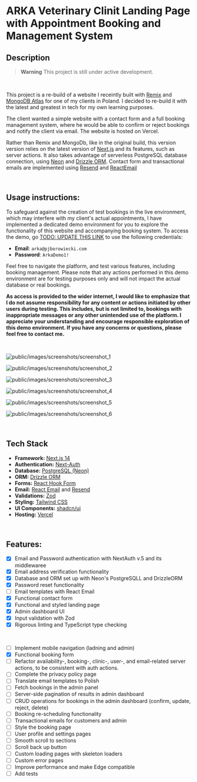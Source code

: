 # ARKA Veterinary Clinit Landing Page with Appointment Booking and Management System

<!-- #### See the live demo [here](https://saasyland.com) -->

## Description

> **Warning**
> This project is still under active development.

<br />

This project is a re-build of a website I receintly built with [Remix](https://remix.run/) and [MongoDB Atlas](https://www.mongodb.com/atlas/database) for one of my clients in Poland. I decided to re-build it with the latest and greatest in tech for my own learning purposes.

The client wanted a simple website with a contact form and a full booking management system, where he would be able to confirm or reject bookings and notify the client via email. The website is hosted on Vercel.

Rather than Remix and MongoDb, like in the original build, this version version relies on the latest version of [Next.js](https://nextjs.org/) and its features, such as server actions. It also takes advantage of serverless PostgreSQL database connection, using [Neon](https://neon.tech/) and [Drizzle ORM](https://orm.drizzle.team/). Contact form and transactional emails are implemented using [Resend](https://resend.com) and [ReactEmail](https://react.email/)

<br />

## Usage instructions:

To safeguard against the creation of test bookings in the live environment, which may interfere with my client's actual appointments, I have implemented a dedicated demo environment for you to explore the functionality of this website and accompanying booking system. To access the demo, go [TODO: UPDATE THIS LINK](https://localhost:3000) to use the following credentials:

- **Email**: `arka@pjborowiecki.com`
- **Password**: `ArkaDemo1!`

Feel free to navigate the platform, and test various features, including booking management. Please note that any actions performed in this demo environment are for testing purposes only and will not impact the actual database or real bookings.

**As access is provided to the wider internet, I would like to emphasize that I do not assume responsibility for any content or actions initiated by other users during testing. This includes, but is not limited to, bookings with inappropriate messages or any other unintended use of the platform. I appreciate your understanding and encourage responsible exploration of this demo environment. If you have any concerns or questions, please feel free to contact me.**

<br />

![public/images/screenshots/screenshot_1](./public/images/screenshots/screenshot_1.png)

![public/images/screenshots/screenshot_2](./public/images/screenshots/screenshot_2.png)

![public/images/screenshots/screenshot_3](./public/images/screenshots/screenshot_3.png)

![public/images/screenshots/screenshot_4](./public/images/screenshots/screenshot_4.png)

![public/images/screenshots/screenshot_5](./public/images/screenshots/screenshot_5.png)

![public/images/screenshots/screenshot_6](./public/images/screenshots/screenshot_6.png)

<br />

## Tech Stack

- **Framework:** [Next.js 14](https://nextjs.org)
- **Authentication:** [Next-Auth](https://next-auth.js.org/)
- **Database:** [PostgreSQL (Neon)](https://neon.tech/)
- **ORM:** [Drizzle ORM](https://orm.drizzle.team)
- **Forms:** [React Hook Form](https://react-hook-form.com)
- **Email:** [React Email](https://react.email) and [Resend](https://resend.com)
- **Validations:** [Zod](https://zod.dev/)
- **Styling:** [Tailwind CSS](https://tailwindcss.com)
- **UI Components:** [shadcn/ui](https://ui.shadcn.com)
- **Hosting:** [Vercel](https://vercel.com)

<br />

## Features:

- [x] Email and Password authentication with NextAuth v.5 and its middlewaree
- [x] Email address verification functionality
- [x] Database and ORM set up with Neon's PostgreSQLL and DrizzleORM
- [x] Password reset functionality
- [ ] Email templates with React Email
- [x] Functional contact form
- [x] Functional and styled landing page
- [x] Admin dashboard UI
- [x] Input validation with Zod
- [x] Rigorous linting and TypeScript type checking

<br />

- [ ] Implement mobile navigation (ladning and admin)
- [x] Functional booking form
- [ ] Refactor availability-, booking-, clinic-, user-, and email-related server actions, to be consistent with auth actions.
- [ ] Complete the privacy policy page
- [ ] Translate email templates to Polish
- [ ] Fetch bookings in the admin panel
- [ ] Server-side pagination of results in admin dashboard
- [ ] CRUD operations for bookings in the admin dashboard (confirm, update, reject, delete)
- [ ] Booking re-scheduling functionality
- [ ] Transactional emails for customers and admin
- [ ] Style the booking page
- [ ] User profile and settings pages
- [ ] Smooth scroll to sections
- [ ] Scroll back up button
- [ ] Custom loading pages with skeleton loaders
- [ ] Custom error pages
- [ ] Improve performance and make Edge compatible
- [ ] Add tests
